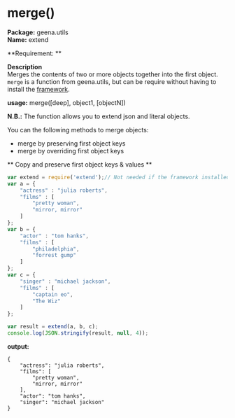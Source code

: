 # merge()

**Package:** geena.utils   
**Name:** extend

**Requirement: **


**Description**   
Merges the contents of two or more objects together into the first object.   
`merge` is a function from geena.utils, but can be require without having to install the [framework](https://github.com/rhinostone/geena).

**usage:** merge([deep], object1, [objectN])


**N.B.:** The function allows you to extend json and literal objects.


You can the following methods to merge objects: 
- merge by preserving first object keys
- merge by overriding first object keys

** Copy and preserve first object keys & values **


```javascript
var extend = require('extend');// Not needed if the framework installed
var a = {
    "actress" : "julia roberts",
    "films" : [
        "pretty woman",
        "mirror, mirror"
    ]
};
var b = {
    "actor" : "tom hanks",
    "films" : [
        "philadelphia",
        "forrest gump"
    ]
};
var c = {
    "singer" : "michael jackson",
    "films" : [
        "captain eo",
        "The Wiz"
    ]
};

var result = extend(a, b, c);
console.log(JSON.stringify(result, null, 4));
```

**output:** 

```tty
{
    "actress": "julia roberts",
    "films": [
        "pretty woman",
        "mirror, mirror"
    ],
    "actor": "tom hanks",
    "singer": "michael jackson"
}
```



